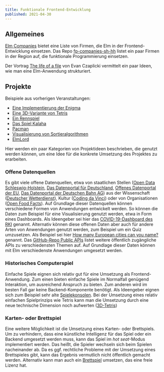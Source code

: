 ```yaml
---
title: Funktionale Frontend-Entwicklung
published: 2021-04-30
---
```



## Allgemeines

[Elm Companies](https://github.com/lpil/elm-companies) bietet eine Liste von Firmen, die Elm in der Frontend-Entwicklung einsetzen.
Das Repo [fp-companies-sh-hh](https://github.com/hsfl-pltp/fp-companies-sh-hh) listet ein paar Firmen in der Region auf, die funktionale Programmierung einsetzen.

Der Vortrag [The life of a file](https://www.youtube.com/watch?v=XpDsk374LDE) von Evan Czaplicki vermittelt ein paar Ideen, wie man eine Elm-Anwendung strukturiert.


## Projekte

Beispiele aus vorherigen Veranstaltungen:

- [Eine Implementierung der Enigma](https://simonhauck.github.io/Enigma-Elm/)
- [Eine 3D-Variante von Tetris](https://tobiaswen.github.io/3DelmTRIS/)
- [Ein Rennspiel](https://matskockmeyer.github.io/elminator/src/)
- [Das Spiel Kalaha](http://htmlpreview.github.io/?https://github.com/lwiedema/kalah-game-elm/blob/master/kalah-game.html)
- [Pacman](https://timokramer4.github.io/elm-pacman/)
- [Visualisierung von Sortieralgorithmen](https://kluddizz.github.io/elmgorithm/)
- [ElmLord](https://kind-ardinghelli-25b6c3.netlify.app)

Hier werden ein paar Kategorien von Projektideen beschrieben, die genutzt werden können, um eine Idee für die konkrete Umsetzung des Projektes zu erarbeiten.


### Offene Datenquellen

Es gibt viele offene Datenquellen, etwa von staatlichen Stellen ([Open Data Schleswig-Holstein](https://www.schleswig-holstein.de/DE/Landesregierung/Themen/Digitalisierung/openData/openData_node.html), [Das Datenportal für Deutschland](https://www.govdata.de), [Offenes Datenportal der EU](https://data.europa.eu/euodp/de/data/), [Das Datenportal der Deutschen Bahn AG](https://data.deutschebahn.com)) aus der Wissenschaft ([Deutscher Wetterdienst](https://opendata.dwd.de)), Kultur ([Coding da Vinci](https://codingdavinci.de/de/daten)) oder von Organisationen ([Open Food Facts](https://de.openfoodfacts.org)).
Auf Grundlage dieser Datenquellen können verschiedene Formen von Anwendungen entwickelt werden.
So können die Daten zum Beispiel für eine Visualisierung genutzt werden, etwa in Form eines Dashboards.
Als Ideengeber sei hier das [COVID-19-Dashboard des RKI](https://experience.arcgis.com/experience/478220a4c454480e823b17327b2bf1d4) genannt.
Alternativ können diese offenen Daten aber auch für andere Arten von Anwendungen genutzt werden, zum Beispiel um ein Quiz umzusetzen.
Als Beispiel sei hier [How many European cities can you name?](https://iafisher.com/projects/cities/europe) genannt.
Das [GitHub-Repo Public APIs](https://github.com/public-apis/public-apis) listet weitere öffentlich zugängliche APIs zu verschiedensten Themen auf.
Auf Grundlage dieser Daten können mit Elm verschiedenste Anwendungen umgesetzt werden.

### Historisches Computerspiel

Einfache Spiele eignen sich relativ gut für eine Umsetzung als Frontend-Anwendung.
Zum einen bieten einfache Spiele im Normalfall genügend Interaktion, um ausreichend Anspruch zu bieten.
Zum anderen wird im besten Fall gar keine Backend-Komponente benötigt.
Als Ideengeber eignen sich zum Beispiel sehr alte [Spielekonsolen](https://www.dailydot.com/parsec/atari-2600-games/).
Bei der Umsetzung eines relativ einfachen Spielprinzips wie Tetris kann man die Umsetzung durch eine neue technische Dimension noch aufwerten ([3D-Tetris](https://tobiaswen.github.io/3DelmTRIS/))

### Karten- oder Brettspiel

Eine weitere Möglichkeit ist die Umsetzung eines Karten- oder Brettspiels.
Um zu verhindern, dass eine künstliche Intelligenz für das Spiel oder ein Backend umgesetzt werden muss, kann das Spiel im _hot seat_-Modus implementiert werden.
Das heißt, die Spieler wechseln sich beim Spielen nacheinander ab.
Da es ggf. rechtliche Probleme mit der Umsetzung eines Brettspieles gibt, kann das Ergebnis vermutlich nicht öffentlich gemacht werden.
Alternativ kann man auch ein [Brettspiel](https://boardgamegeek.com/geeklist/33151/creative-commonsopen-source-games) umsetzen, das eine freie Lizenz hat.



<!-- ### Inhalte

Illustration von Informationen zum Beispiel von Vorlesungsinhalten


### Visualisierung von Inhalten einer Vorlesung

In diesem Projekt sollen Inhalte einer Vorlesung visualisiert werden.
Ein Beispiel wäre die Visualisierung von einfachen Algorithmen auf Listen.
Zum Beispiel soll illustriert werden, wie ein Element in eine einfach verkettete Liste eingefügt wird.
Dazu muss im ersten Schritt die Möglichkeit geschaffen werden, eine einfach verkettete Liste in Elm zu zeichnen.
Im zweiten Schritt muss ein Ansatz entwickelt werden, wie die Veränderung von einem Zustand in den nächsten präsentiert wird.
Eine andere Möglichkeit wäre die Visualisierung von endlichen Automaten, wie sie in der theoretischen Informatik vermittelt werden.
Dabei wird visualisiert, wie ein Automat Schritt für Schritt ein Eingabewort verarbeitet.

### Anwendung für Parson-Probleme

Ein Parson-Problem ist eine einfache Aufgabenstellung zum Lernen von Programmiergrundlagen.
Dabei hat der Nutzer die Aufgabe mehrere Programmzeilen in die richtige Reihenfolge zu bringen.
In diesem Projekt soll eine Anwendung zum Lösen von Parson-Problemen in Elm entwickelt werden.
Dabei ist besonders gutes Interface zum Generieren der Aufgaben wichtig.

### Aggregation mehrerer Datenquellen

Häufig entsteht ein Mehrwert für einen Nutzer, indem man die Daten von mehreren Web-Anwendungen, die bereits existieren, zusammenfasst.
Ein Beispiel wäre eine kleine Wetteranwendung, die Informationen von mehreren Wetterdiensten bezieht und diese aufbereitet.
Der einfachste Ansatz wäre, einfach eine Art gewichteten Mittelwert zu bilden.
Wenn man als Entwickler an vielen Projekten beteiligt ist, muss man unter Umständen Aufgaben auf verschiedenen Servern wie GitHub und GitLab im Auge behalten.
Eine andere mögliche Anwendung wäre ein Dashboard, dass die wichtigsten Informationen von GitHub und einem GitLab-Server zusammenfasst.

### Visualisierung eines Agenten-basierten Modells

Mit Hilfe von [agentenbasierten Modellen](https://en.wikipedia.org/wiki/Agent-based_model) wird zum Beispiel die Verbreitung von Infektionen modelliert.
In diesem Projekt soll ein solches Agenten-basiertes Modell in Elm umgesetzt werden.
Es kann zum Beispiel das Modell in der wissenschaftlichen Arbeit [ABM model to explore containment and screening policies to control COVID-19 virus spread](https://www.researchgate.net/publication/340183482_ABM_model_to_explore_containment_and_screening_policies_to_control_COVID-19_virus_spread) umgesetzt werden.
Das "ABM" im Titel der Arbeit steht dabei für für "agent-based model.

<!-- [the standing ovation problem](https://www2.econ.iastate.edu/tesfatsi/StandingOvation.MillerPage.pdf) -->

<!-- ### Universal Formatting

In diesem Projekt soll eine einfache Anwendung geschrieben werden, bei der man sich Daten gut lesbar formatieren lassen kann.
Wenn man zum Beispiel einen Fehler in einem Programm sucht, hat man gelegentlich Daten zum Beispiel JSON oder XML in einer unformatierten `String`-Darstellung, die sich sehr schlecht lesen lässt.
Die Anwendung soll es erlauben, diesen `String` in ein Textfeld zu kopieren und soll dann eine formatierte Version anzeigen.
Zur Umsetzung ein Parser genutzt werden, der in einem ersten Schritt Klammern nutzt, um eine Formatierung zu erstellen.

### Einkaufsliste mit Conflict-free replicated data type

Ein _Conflict-free replicated data type_ (CRDT) ist eine Art von Datenstruktur, die bei der Umsetzung von verteilten Systemen genutzt wird.
Dabei ist die Idee, dass jeder Teilnehmer auf seinem lokalen Zustand arbeitet.
Wenn eine Internetverbindung zur Verfügung steht, werden Informationen an die anderen Teilnehmer versendet.
Der CRDT erlaubt es dann aus dem lokalen Zustand und den Informationen von den anderen Teilnehmern einen neuen Zustand zu berechnen.
Der CRDT sorgt dabei dafür, dass alle Teilnehmer bei dieser Berechnung das gleiche Ergebnis erhalten.
Das einfachste Beispiel für einen CRDT ist ein [Zähler](https://github.com/pfrazee/crdt_notes/blob/master/README.md#state-based-increment-only-counter-g-counter), der von jedem Teilnehmer hochgezählt werden kann.
In diesem Projekt soll eine einfache Einkaufsliste mit Hilfe eines CRDT implementiert werden.
Für die Umsetzung soll ein [_positive/negative set_](https://github.com/pfrazee/crdt_notes/blob/master/README.md) genutzt werden.

### Auswertung von Ausdrücken

In diesem Projekt soll ein ganz einfacher Klon der Anwendung [Bubble Pop!](https://chrisuehlinger.com/LambdaBubblePop/) erstellt werden.
Die Anwendung ermöglicht es, Ausdrücke in einer Programmiersprache wie Elm Stück für Stück auszuwerten.
Dazu muss zuerst ein abstrakter Syntaxbaum definiert werden.
Es handelt sich dabei um eine Datenstruktur, die ein Programm in einer Programmiersprache darstellen kann.
Mit Hilfe dieser Datenstruktur kann dann definiert werden, wie ein Ausdruck Stück für Stück ausgewertet wird.

### Analyse von GitHub-Repos

In diesem Projekt soll die API von GitHub angesprochen werden.
Zu diesem Zweck kann man den Namen eines Repos in einer Elm-Anwendung angeben.
Die Anwendung soll dann für das Projekt eine Zahl berechnen, die sich _truck factor_ nennt.
Diese Zahl gibt an, wie viele Entwickler überfahren werden können, ohne das Projekt zu gefährden.
Diese Zahl soll errechnet werden, indem für alle Dateien eines Projektes berechnet wird, wie viele Zeilen von verschiedenen Entwicklern geschrieben wurden. -->
